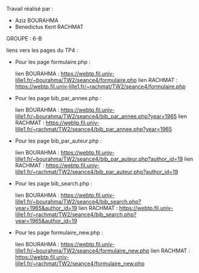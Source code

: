 Travail réalisé par :

  - Aziz BOURAHMA
  - Benedictus Kent RACHMAT
  
  GROUPE : 6-B
  
 liens vers les pages du TP4 : 
    
   - Pour les page formulaire.php :
   
        lien BOURAHMA : https://webtp.fil.univ-lille1.fr/~bourahma/TW2/seance4/formulaire.php
        lien RACHMAT : https://webtp.fil.univ-lille1.fr/~rachmat/TW2/seance4/formulaire.php
        
   - Pour les page bib_par_annee.php : 
   
        lien BOURAHMA : https://webtp.fil.univ-lille1.fr/~bourahma/TW2/seance4/bib_par_annee.php?year=1965
        lien RACHMAT  : https://webtp.fil.univ-lille1.fr/~rachmat/TW2/seance4/bib_par_annee.php?year=1965
        
   - Pour les page bib_par_auteur.php : 
   
        lien BOURAHMA : https://webtp.fil.univ-lille1.fr/~bourahma/TW2/seance4/bib_par_auteur.php?author_id=19
        lien RACHMAT  : https://webtp.fil.univ-lille1.fr/~rachmat/TW2/seance4/bib_par_auteur.php?author_id=19
        
   - Pour les page bib_search.php : 
   
        lien BOURAHMA : https://webtp.fil.univ-lille1.fr/~bourahma/TW2/seance4/bib_search.php?year=1965&author_id=19
        lien RACHMAT  : https://webtp.fil.univ-lille1.fr/~rachmat/TW2/seance4/bib_search.php?year=1965&author_id=19
        
   - Pour les page formulaire_new.php : 
   
        lien BOURAHMA : https://webtp.fil.univ-lille1.fr/~bourahma/TW2/seance4/formulaire_new.php
        lien RACHMAT  : https://webtp.fil.univ-lille1.fr/~rachmat/TW2/seance4/formulaire_new.php
        
        
 